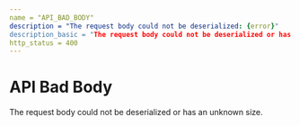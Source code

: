 ```yaml
---
name = "API_BAD_BODY"
description = "The request body could not be deserialized: {error}"
description_basic = "The request body could not be deserialized or has an unknown size."
http_status = 400
---
```


# API Bad Body

The request body could not be deserialized or has an unknown size.

